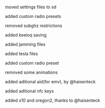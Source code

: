 
moved settings files to sd  

added custom radio presets  

removed subghz restrictions  

added keeloq saving  

added jamming files  

added tesla files  

added custom radio preset  

removed some animations  

added aditional aid(for emv), by @haisenteck  

added aditional nfc keys  

added x10 and oregon2, thanks to @haisenteck  

